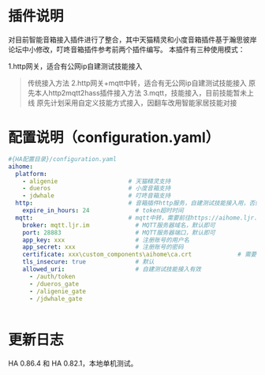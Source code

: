 # 插件说明
对目前智能音箱接入插件进行了整合，其中天猫精灵和小度音箱插件基于瀚思彼岸论坛中小修改，叮咚音箱插件参考前两个插件编写。
本插件有三种使用模式：

1.http网关，适合有公网ip自建测试技能接入
> 传统接入方法
2.http网关+mqtt中转，适合有无公网ip自建测试技能接入
> 原先本人http2mqtt2hass插件接入方法
3.mqtt，技能接入，目前技能暂未上线
> 原先计划采用自定义技能方式接入，因翻车改用智能家居技能对接
# 配置说明（configuration.yaml）
```yaml
#{HA配置目录}/configuration.yaml
aihome:
  platform:
    - aligenie                    # 天猫精灵支持
    - dueros                      # 小度音箱支持
    - jdwhale                     # 叮咚音箱支持
  http:                           # 音箱插件http服务，自建测试技能接入用，否则可以删除
    expire_in_hours: 24             # token超时时间
  mqtt:                           # mqtt中转，需要前往https://aihome.ljr.im/account获取账号
    broker: mqtt.ljr.im             # MQTT服务器域名，默认即可
    port: 28883                     # MQTT服务器端口，默认即可
    app_key: xxx                    # 注册账号的用户名
    app_secret: xxx                 # 注册账号的密码
    certificate: xxx\custom_components\aihome\ca.crt             # 需要填插件内ca.crt的全路径
    tls_insecure: true              # 默认
    allowed_uri:                    # 自建测试技能接入有效
      - /auth/token
      - /dueros_gate
      - /aligenie_gate
      - /jdwhale_gate
     
```

# 更新日志
HA 0.86.4 和 HA 0.82.1，本地单机测试。
